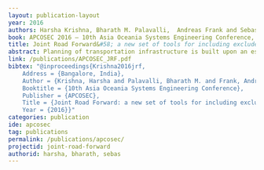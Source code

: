 ```yaml
---
layout: publication-layout
year: 2016
authors: Harsha Krishna, Bharath M. Palavalli,  Andreas Frank and Sebastian Meijer
book: APCOSEC 2016 – 10th Asia Oceania Systems Engineering Conference, Bangalore, India, 9 Nov - 11 Nov, 2016
title: Joint Road Forward&#58; a new set of tools for including excluded perspectives on transport infrastructure.
abstract: Planning of transportation infrastructure is built upon an established set of planning methods to estimate the need for and specifications of roads, amongst others. The abstraction from the real world as needed for applying clear planning tools has grown to considerably differ from the complex urban fabric of activities underlying the transport demand, such as food distribution, commercial activities, education networks, health, etc, especially in busy metropolitan areas. Inclusion of new parameters and use cases in design poses new methodological challenges. The socio-cultural context of urban areas provides for meaningful explanations for the use of urban infrastructure. The cultural context determines the expectations placed on the infrastructure by the people. For example, accessibility for the elderly and children, security and availability.<br><br>Rapid urbanisation and increased economic inequality in cities has provided additional parameters to understand the longevity and contribution of transport infrastructure. The use of new methods such as the availability of real time data, sensor based data and additional social network analytical methods can provide new insights to understand the needs of the urban masses. Transport infrastructure needs to cater to local needs and become part of a larger ecosystem of a city. In this work we outline a new methodology to use games and simulations based upon city sensing to include stakeholders ignored by the traditional planning processes.
link: /publications/APCOSEC_JRF.pdf
bibtex: "@inproceedings{Krishna2016jrf,
	Address = {Bangalore, India},
	Author = {Krishna, Harsha and Palavalli, Bharath M. and Frank, Andreas and Meijer, Sebastiaan},
	Booktitle = {10th Asia Oceania Systems Engineering Conference},
	Publisher = {APCOSEC},
	Title = {Joint Road Forward: a new set of tools for including excluded perspectives on transport infrastructure},
	Year = {2016}}"
categories: publication
ide: apcosec
tag: publications
permalink: /publications/apcosec/
projectid: joint-road-forward
authorid: harsha, bharath, sebas
---
```

